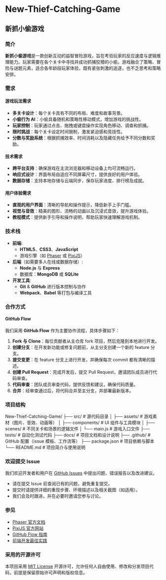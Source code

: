 # New-Thief-Catching-Game
## 新抓小偷游戏

### 简介
**新抓小偷游戏**是一款创新互动的益智冒险游戏，旨在考验玩家的反应速度与逻辑推理能力。玩家需要在各个关卡中寻找并成功抓捕狡猾的小偷。游戏融合了策略、冒险与谜题元素，适合各年龄段玩家体验，既有紧张刺激的追逐，也不乏思考和策略安排。

### 需求

#### 游戏玩法需求
- **多关卡设计**：每个关卡具有不同的布局、难度和故事背景。
- **小偷行为 AI**：小偷具备随机和策略性移动模式，增加游戏的挑战性。
- **玩家控制**：玩家通过点击、拖拽或键盘操作实现角色移动、调查和抓捕。
- **限时挑战**：每个关卡设定时间限制，激发紧迫感和竞技性。
- **分数与奖励系统**：根据抓捕效率、时间消耗以及隐藏任务给予不同分数和奖励。

#### 技术需求
- **跨平台支持**：确保游戏在主流浏览器和移动设备上均可流畅运行。
- **响应式设计**：界面布局自适应不同屏幕尺寸，提供良好的用户体验。
- **数据存储**：支持本地存储与云端同步，保存玩家进度、排行榜及成就。

#### 用户体验需求
- **直观的用户界面**：清晰的导航和操作提示，降低新手上手门槛。
- **视觉与音效**：精美的图形、流畅的动画以及沉浸式音效，提升游戏体验。
- **教程模式**：提供新手引导和操作说明，帮助玩家快速理解游戏机制。

### 技术栈

- **前端**:  
  - **HTML5**、**CSS3**、**JavaScript**
  - 游戏引擎（如 [Phaser](https://phaser.io/) 或 [PixiJS](https://www.pixijs.com/)）
- **后端**（如需要多人在线或数据存储）:  
  - **Node.js** 与 **Express**
  - 数据库：**MongoDB** 或 **SQLite**
- **开发工具**:  
  - **Git** & **GitHub** 进行版本控制与协作  
  - **Webpack**、**Babel** 等打包与编译工具

### 合作方式

#### GitHub Flow
我们采用 **GitHub Flow** 作为主要协作流程，具体步骤如下：
1. **Fork 与 Clone**：每位贡献者从主仓库 fork 项目，然后克隆到本地进行开发。
2. **创建分支**：在开发新功能或修复问题前，从主分支创建一个新的 feature 分支。
3. **提交变更**：在 feature 分支上进行开发，并确保每次 commit 都有清晰的描述。
4. **创建 Pull Request**：完成开发后，提交 Pull Request，邀请团队成员进行代码审查。
5. **代码审查**：团队成员审查代码，提供反馈和建议，确保代码质量。
6. **合并**：经审查通过后，将代码合并至主分支，并部署最新版本。

### 项目结构
New-Thief-Catching-Game/ ├── src/ # 源代码目录 │ ├── assets/ # 游戏素材（图片、音效、动画等） │ ├── components/ # UI 组件与工具模块 │ ├── scenes/ # 不同关卡和场景的逻辑文件 │ └── main.js # 游戏入口文件 ├── tests/ # 自动化测试代码 ├── docs/ # 项目文档和设计说明 ├── .github/ # GitHub 配置（issue 模板、工作流等） ├── package.json # 项目依赖与脚本 └── README.md # 项目简介与使用说明


### 欢迎提交 Issue
我们欢迎开发者和用户在 [GitHub Issues](https://github.com/your-repo/issues) 中提出问题、错误报告以及改进建议。  
- 请在提交 Issue 前查阅已有的问题，避免重复提交。  
- 提交时请提供详细的重现步骤、环境描述以及相关截图（如适用）。  
- 我们会及时跟进，并在必要时邀请您参与讨论。

### 参见
- [Phaser 官方文档](https://phaser.io/docs)
- [PixiJS 官方网站](https://www.pixijs.com/)
- [GitHub Flow 指南](https://guides.github.com/introduction/flow/)
- [前端开发最佳实践](https://developer.mozilla.org/zh-CN/docs/Learn/Front-end_web_developer)

### 采用的开源许可
本项目采用 [MIT License](https://opensource.org/licenses/MIT) 开源许可，允许任何人自由使用、修改和分发项目代码，前提是保留原始许可声明和版权信息。
